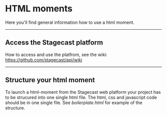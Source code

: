 # HTML moments
Here you'll find general information how to use a html moment.

***

## Access the Stagecast platform
How to access and use the platfrom, see the wiki: https://github.com/stagecast/api/wiki

***

## Structure your html moment
To launch a html-moment from the Stagecast web platform your project has to be strucured into one single html file. The html, css and javascript code should be in one single file. See *boilerplate.html* for example of the structure.


